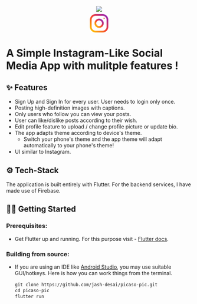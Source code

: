 <h1 align="center"> 
  <img align="center" src="https://github.com/jash-desai/picaso-pic/blob/main/AppName.svg"/> </br>
  <img align="center" alt="PicasoPic" width="50px" src="https://raw.githubusercontent.com/jash-desai/jash-desai/main/assets/instagram.svg" />
</h1>

# A Simple Instagram-Like Social Media App with mulitple features !

## ✨ Features
* Sign Up and Sign In for every user. User needs to login only once. </br>
* Posting high-definition images with captions.
* Only users who follow you can view your posts.
* User can like/dislike posts according to their wish.
* Edit profile feature to upload / change profile picture or update bio. 
* The app adapts theme according to device's theme.
    - Switch your phone's theme and the app theme will adapt automatically to your phone's theme!
* UI similar to Instagram.

## ⚙️ Tech-Stack
The application is built entirely with Flutter. For the backend services, I have made use of Firebase.

## 🏃🏻 Getting Started
### Prerequisites:
* Get Flutter up and running. For this purpose visit - [Flutter docs](https://flutter.dev/docs/get-started/install).

### Building from source:
* If you are using an IDE like [Android Studio](https://developer.android.com/studio), you may use suitable GUI/hotkeys. Here is how you can work things from the terminal.

    ```
    git clone https://github.com/jash-desai/picaso-pic.git
    cd picaso-pic
    flutter run
    ```
    
</br>
